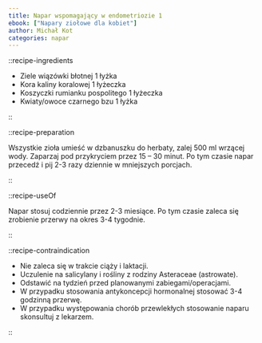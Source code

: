 ```yaml
---
title: Napar wspomagający w endometriozie 1
ebook: ["Napary ziołowe dla kobiet"]
author: Michał Kot
categories: napar
---
```


::recipe-ingredients

- Ziele wiązówki błotnej 1 łyżka
- Kora kaliny koralowej 1 łyżeczka
- Koszyczki rumianku pospolitego 1 łyżeczka
- Kwiaty/owoce czarnego bzu 1 łyżka

::

::recipe-preparation

Wszystkie zioła umieść w dzbanuszku do herbaty, zalej 500 ml wrzącej wody. Zaparzaj pod przykryciem przez 15 – 30 minut. Po tym czasie napar przecedź i pij 2-3 razy dziennie w mniejszych porcjach.

::

::recipe-useOf

Napar stosuj codziennie przez 2-3 miesiące. Po tym czasie zaleca się zrobienie przerwy na okres 3-4 tygodnie.

::

::recipe-contraindication

- Nie zaleca się w trakcie ciąży i laktacji.
- Uczulenie na salicylany i rośliny z rodziny Asteraceae (astrowate).
- Odstawić na tydzień przed planowanymi zabiegami/operacjami.
- W przypadku stosowania antykoncepcji hormonalnej stosować 3-4 godzinną przerwę.
- W przypadku występowania chorób przewlekłych stosowanie naparu skonsultuj z lekarzem.

::